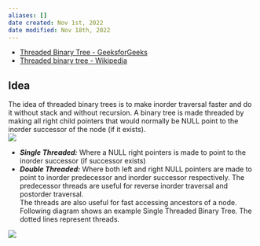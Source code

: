 ```yaml
---
aliases: []
date created: Nov 1st, 2022
date modified: Nov 18th, 2022
---
```

- [Threaded Binary Tree - GeeksforGeeks](www.geeksforgeeks.org/threaded-binary-tree/)  
- [Threaded binary tree - Wikipedia](https://en.wikipedia.org/wiki/Threaded_binary_tree)

## Idea
The idea of threaded binary trees is to make inorder traversal faster and do it without stack and without recursion. A binary tree is made threaded by making all right child pointers that would normally be NULL point to the inorder successor of the node (if it exists).  
![](https://img.ynchen.me/2022/11/c1bd7d8b509ab1e13d4e3a5dd4cc7e4b.webp)
- _**Single Threaded:**_ Where a NULL right pointers is made to point to the inorder successor (if successor exists)  
- _**Double Threaded:**_ Where both left and right NULL pointers are made to point to inorder predecessor and inorder successor respectively. The predecessor threads are useful for reverse inorder traversal and postorder traversal.  
The threads are also useful for fast accessing ancestors of a node.  
Following diagram shows an example Single Threaded Binary Tree. The dotted lines represent threads.

![](https://img.ynchen.me/2022/11/4c4a14b49651aaf80ffd9b80d66d7c2e.webp)